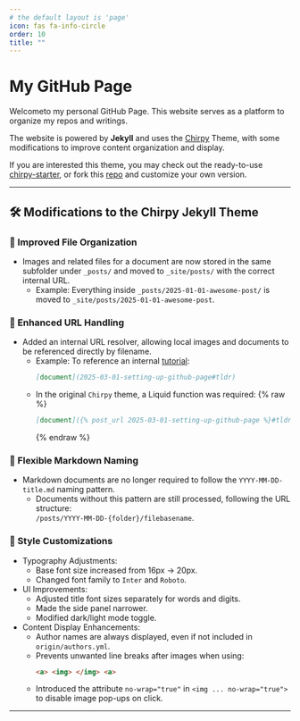 ```yaml
---
# the default layout is 'page'
icon: fas fa-info-circle
order: 10
title: ""
---
```


# My GitHub Page

Welcometo my personal GitHub Page. This website serves as a platform to organize my repos and writings. 


The website is powered by **Jekyll** and uses the [Chirpy](https://github.com/cotes2020/jekyll-theme-chirpy) Theme, with some modifications to improve content organization and display.  


If you are interested this theme, you may check out the ready-to-use [chirpy-starter](https://github.com/cotes2020/chirpy-starter), or fork this [repo](https://github.com/yu45020/yu45020.github.io) and customize your own version. 

---

## 🛠 Modifications to the Chirpy Jekyll Theme

### 📂 Improved File Organization

- Images and related files for a document are now stored in the same subfolder under `_posts/` and moved to `_site/posts/` with the correct internal URL.
  - Example: Everything inside `_posts/2025-01-01-awesome-post/` is moved to `_site/posts/2025-01-01-awesome-post`.

### 🔗 Enhanced URL Handling

- Added an internal URL resolver, allowing local images and documents to be referenced directly by filename.
  - Example: To reference an internal [tutorial](2025-03-01-setting-up-github-page#tldr):
    ```md
    [document](2025-03-01-setting-up-github-page#tldr)
    ```
  - In the original `Chirpy` theme, a Liquid function was required:
    {% raw %}
    ```md
    [document]({% post_url 2025-03-01-setting-up-github-page %}#tldr)
    ```
    {% endraw %}

### 📜 Flexible Markdown Naming

- Markdown documents are no longer required to follow the `YYYY-MM-DD-title.md` naming pattern.
  - Documents without this pattern are still processed, following the URL structure:  
    `/posts/YYYY-MM-DD-{folder}/filebasename`.

### 🎨 Style Customizations

- Typography Adjustments:
  - Base font size increased from 16px → 20px.
  - Changed font family to `Inter` and `Roboto`.
- UI Improvements:
  - Adjusted title font sizes separately for words and digits.
  - Made the side panel narrower.
  - Modified dark/light mode toggle.
- Content Display Enhancements:
  - Author names are always displayed, even if not included in `origin/authors.yml`.
  - Prevents unwanted line breaks after images when using:
    ```html
    <a> <img> </img> <a>
    ```
  - Introduced the attribute `no-wrap="true"` in `<img ... no-wrap="true">` to disable image pop-ups on click.


---